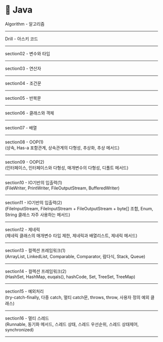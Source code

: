 <h1>💜 Java</h1>
Algorithm - 알고리즘 <hr/>
Drill - 아스키 코드 <br /><hr/>
section02 - 변수와 타입 <br/><hr/>
section03 - 연산자 <br/><hr/>
section04 - 조건문 <br/><hr/>
section05 - 반복문 <br/><hr/>
section06 - 클래스와 객체 <br/><hr/>
section07 - 배열 <br /><hr/>
section08 - OOP(1) <br />(상속,  Has-a 포함관계, 상속관계의 다형성, 추상화, 추상 메서드)<hr/>
section09 - OOP(2) <br /> (인터페이스, 인터페이스와 다형성, 매개변수의 다형성, 디폴트 메서드)<hr/>
section10 - IO기반의 입출력(1) <br/> (FileWriter, PrintWriter, FileOutputStream, BufferedWriter) <br /><hr/>
section11 - IO기반의 입출력(2) <br/>
(FileInputStream, FileInputStream + FileOutputStream + byte[] 조합, Enum, String 클래스 자주 사용하는 메서드)<br /><hr/>
section12 - 제네릭 <br />(제네릭 클래스의 매개변수 타입 제한, 제네릭과 배열리스트, 제네릭 메서드)<hr/>
section13 - 컬렉션 프레임워크(1) <br/>(ArrayList, LinkedList, Comparable, Comparator, 람다식, Stack, Queue) <br /><hr/>
section14 - 컬렉션 프레임워크(2) <br/> (HashSet, HashMap, euqals(), hashCode, Set, TreeSet, TreeMap) <br /><hr/>
section15 - 예외처리 <br/> (try-catch-finally, 다중 catch, 멀티 catch문, throws, throw, 사용자 정의 예외 클래스) <br/> <hr />
section16 - 멀티 스레드 <br/>(Runnable, 동기화 메서드, 스레드 상태, 스레드 우선순위, 스레드 상태제어, synchronized) <br/> <hr/>
